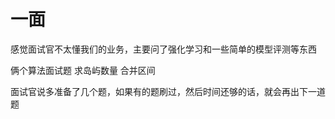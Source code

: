 # 一面

感觉面试官不太懂我们的业务，主要问了强化学习和一些简单的模型评测等东西

俩个算法面试题
求岛屿数量
合并区间


面试官说多准备了几个题，如果有的题刷过，然后时间还够的话，就会再出下一道题

